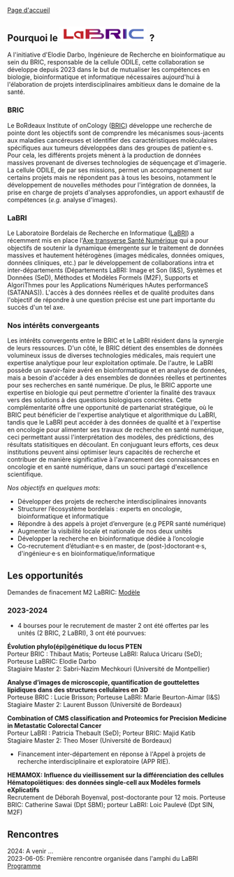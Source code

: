 [Page d'accueil](../index.md)

## Pourquoi le <img src="logo_LaBRIC.jpg" alt="LaBRIC" width="200"/> ?

A l'initiative d'Elodie Darbo, Ingénieure de Recherche en bioinformatique au sein du BRIC, responsable de la cellule ODILE, cette collaboration se développe depuis 2023 dans le but de mutualiser les compétences en biologie, bioinformatique et informatique nécessaires aujourd'hui à l'élaboration de projets interdisciplinaires ambitieux dans le domaine de la santé.

### BRIC
Le BoRdeaux Institute of onCology ([BRIC](https://www.bricbordeaux.com)) développe une recherche de pointe dont les objectifs sont de comprendre les mécanismes sous-jacents aux maladies cancéreuses et identifier des caractéristiques moléculaires spécifiques aux tumeurs développées dans des groupes de patient·e·s. Pour cela, les différents projets mènent à la production de données massives provenant de diverses technologies de séquençage et d'imagerie. La cellule ODILE, de par ses missions, permet un accompagnement sur certains projets mais ne répondent pas à tous les besoins, notamment le développement de nouvelles méthodes pour l'intégration de données, la prise en charge de projets d'analyses approfondies, un apport exhaustif de compétences  (_e.g._ analyse d'images).


### LaBRI
Le Laboratoire Bordelais de Recherche en Informatique ([LaBRI](https://www.labri.fr/)) a récemment mis en place l'[Axe transverse Santé Numérique](https://www.labri.fr/axe-sante-numerique) qui a pour objectifs de soutenir la dynamique émergente sur le traitement de données massives et hautement hétérogènes (images médicales, données omiques, données cliniques, etc.) par le développement de collaborations intra et inter-départements (Départements LaBRI: Image et Son (I&S), Systèmes et Données (SeD), Méthodes et Modèles Formels (M2F), Supports et AlgoriThmes pour les Applications Numériques hAutes performanceS (SATANAS)). L'accès à des données réelles et de qualité produites dans l'objectif de répondre à une question précise est une part importante du succès d'un tel axe.

### Nos intérêts convergeants

Les intérêts convergents entre le BRIC et le LaBRI résident dans la synergie de leurs ressources. D'un côté, le BRIC détient des ensembles de données volumineux issus de diverses technologies médicales, mais requiert une expertise analytique pour leur exploitation optimale. De l'autre, le LaBRI possède un savoir-faire avéré en bioinformatique et en analyse de données, mais a besoin d'accéder à des ensembles de données réelles et pertinentes pour ses recherches en santé numérique. De plus, le BRIC apporte une expertise en biologie qui peut permettre d'orienter la finalité des travaux vers des solutions à des questions biologiques concrètes. Cette complémentarité offre une opportunité de partenariat stratégique, où le BRIC peut bénéficier de l'expertise analytique et algorithmique du LaBRI, tandis que le LaBRI peut accéder à des données de qualité et à l'expertise en oncologie pour alimenter ses travaux de recherche en santé numérique, ceci permettant aussi l'interprétation des modèles, des prédictions, des résultats statisitiques en découlant. En conjuguant leurs efforts, ces deux institutions peuvent ainsi optimiser leurs capacités de recherche et contribuer de manière significative à l'avancement des connaissances en oncologie et en santé numérique, dans un souci partagé d'excellence scientifique.

_Nos objectifs en quelques mots_:

- Développer des projets de recherche interdisciplinaires innovants
- Structurer l’écosystème bordelais : experts en oncologie, bioinformatique et informatique
- Répondre à des appels à projet d’envergure (e.g PEPR santé numérique)
- Augmenter la visibilité locale et nationale de nos deux unités
- Développer la recherche en bioinformatique dédiée à l’oncologie
- Co-recrutement d’étudiant·e·s en master, de (post-)doctorant·e·s, d'ingénieur·e·s en bioinformatique/informatique

## Les opportunités

Demandes de finacement M2 LaBRIC: [Modèle](https://bricbordeaux.sharepoint.com/:w:/s/Bioinformatique-ODILE/EZo57v-bfdBFjGJNh4Cp3PYBOu90rcRFsrZS8II9nB4rJw?e=jquU55)

### 2023-2024

- 4 bourses pour le recrutement de master 2 ont été offertes par les unités (2 BRIC, 2 LaBRI), 3 ont été pourvues:

**Évolution phylo(épi)génétique du locus PTEN** \
Porteur BRIC : Thibaut Matis; Porteuse LaBRI: Raluca Uricaru (SeD); Porteuse LaBRIC: Elodie Darbo \
Stagiaire Master 2: Sabri-Nazim Mechkouri (Université de Montpellier)

**Analyse d’images de microscopie, quantification de gouttelettes lipidiques dans des structures cellulaires en 3D** \
Porteuse BRIC : Lucie Brisson; Porteuse LaBRI: Marie Beurton-Aimar (I&S) \
Stagiaire Master 2: Laurent Busson (Université de Bordeaux)

**Combination of CMS classification and Proteomics for Precision Medicine  in Metastatic Colorectal Cancer** \
Porteur LaBRI : Patricia Thebault (SeD); Porteur BRIC: Majid Katib \
Stagiaire Master 2: Theo Moser (Université de Bordeaux)

- Financement inter-département en réponse à l'Appel à projets de recherche interdisciplinaire et exploratoire (APP RIE).

**HEMAMOX: Influence du vieillissement sur la différenciation des cellules Hématopoïétiques: des données single-cell aux Modèles formels eXplicatifs** \
Recrutement de Déborah Boyenval, post-doctorante pour 12 mois.
Porteuse BRIC: Catherine Sawai (Dpt SBM); porteur LaBRI: Loic Paulevé (Dpt SIN, M2F)



## Rencontres

2024: A venir ... \
2023-06-05: Première rencontre organisée dans l'amphi du LaBRI [Programme](Programme_LaBRIC_20230605.pdf)


